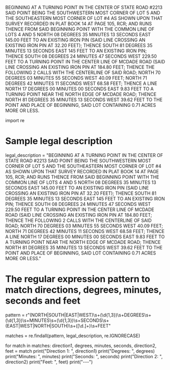 BEGINNING AT A TURNING POINT IN THE CENTER OF STATE ROAD #2213 SAID POINT BEING THE SOUTHWESTERN MOST CORNER OF LOT 5 AND THE SOUTHEASTERN MOST CORNER OF LOT #4 AS SHOWN UPON THAT SURVEY RECORDED IN PLAT BOOK 14 AT PAGE 105, RCR; AND RUNS THENCE FROM SAID BEGINNING POINT WITH THE COMMON LINE OF LOTS 4 AND 5 NORTH 08 DEGREES 35 MINUTES 13 SECONDS EAST 145.00 FEET TO AN EXISTING IRON PIN (SAID LINE CROSSING AN EXISTING IRON PIN AT 32.20 FEET); THENCE SOUTH 81 DEGREES 35 MINUTES 13 SECONDS EAST 145 FEET TO AN EXISTING IRON PIN; THENCE SOUTH 08 DEGREES 24 MINUTES 47 SECONDS WEST 229.50 FEET TO A TURNING POINT IN THE CENTER LINE OF MCDADE ROAD (SAID LINE CROSSING AN EXISTING IRON PIN AT 184.80 FEET; THENCE THE FOLLOWING 2 CALLS WITH THE CENTERLINE OF SAID ROAD; NORTH 70 DEGREES 03 MINUTES 55 SECONDS WEST 40.09 FEET; NORTH 71 DEGREES 42 MINUTES 11 SECONDS WEST 68.58 FEET; THENCE A LINE NORTH 17 DEGREES 00 MINUTES 00 SECONDS EAST 9.83 FEET TO A TURNING POINT NEAR THE NORTH EDGE OF MCDADE ROAD; THENCE NORTH 81 DEGREES 35 MINUTES 13 SECONDS WEST 39.62 FEET TO THE POINT AND PLACE OF BEGINNING, SAID LOT CONTAINING 0.71 ACRES MORE OR LESS.

import re

# Sample legal description
legal_description = "BEGINNING AT A TURNING POINT IN THE CENTER OF STATE ROAD #2213 SAID POINT BEING THE SOUTHWESTERN MOST CORNER OF LOT 5 AND THE SOUTHEASTERN MOST CORNER OF LOT #4 AS SHOWN UPON THAT SURVEY RECORDED IN PLAT BOOK 14 AT PAGE 105, RCR; AND RUNS THENCE FROM SAID BEGINNING POINT WITH THE COMMON LINE OF LOTS 4 AND 5 NORTH 08 DEGREES 35 MINUTES 13 SECONDS EAST 145.00 FEET TO AN EXISTING IRON PIN (SAID LINE CROSSING AN EXISTING IRON PIN AT 32.20 FEET); THENCE SOUTH 81 DEGREES 35 MINUTES 13 SECONDS EAST 145 FEET TO AN EXISTING IRON PIN; THENCE SOUTH 08 DEGREES 24 MINUTES 47 SECONDS WEST 229.50 FEET TO A TURNING POINT IN THE CENTER LINE OF MCDADE ROAD (SAID LINE CROSSING AN EXISTING IRON PIN AT 184.80 FEET; THENCE THE FOLLOWING 2 CALLS WITH THE CENTERLINE OF SAID ROAD; NORTH 70 DEGREES 03 MINUTES 55 SECONDS WEST 40.09 FEET; NORTH 71 DEGREES 42 MINUTES 11 SECONDS WEST 68.58 FEET; THENCE A LINE NORTH 17 DEGREES 00 MINUTES 00 SECONDS EAST 9.83 FEET TO A TURNING POINT NEAR THE NORTH EDGE OF MCDADE ROAD; THENCE NORTH 81 DEGREES 35 MINUTES 13 SECONDS WEST 39.62 FEET TO THE POINT AND PLACE OF BEGINNING, SAID LOT CONTAINING 0.71 ACRES MORE OR LESS."

# The regular expression pattern to match directions, degrees, minutes, seconds and feet
pattern = r"(NORTH|SOUTH|EAST|WEST)\s+(\d{1,3})\s+DEGREES\s+(\d{1,3})\s+MINUTES\s+(\d{1,3})\s+SECONDS\s+(EAST|WEST|NORTH|SOUTH)\s+([\d\.]+)\s+FEET"

matches = re.findall(pattern, legal_description, re.IGNORECASE)

for match in matches:
    direction1, degrees, minutes, seconds, direction2, feet = match
    print("Direction 1: ", direction1)
    print("Degrees: ", degrees)
    print("Minutes: ", minutes)
    print("Seconds: ", seconds)
    print("Direction 2: ", direction2)
    print("Feet: ", feet)
    print("---")
